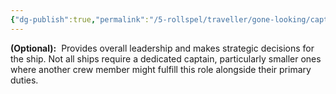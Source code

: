 ```yaml
---
{"dg-publish":true,"permalink":"/5-rollspel/traveller/gone-looking/captain/","dgPassFrontmatter":true}
---
```



**(Optional):** 
Provides overall leadership and makes strategic decisions for the ship. Not all ships require a dedicated captain, particularly smaller ones where another crew member might fulfill this role alongside their primary duties.